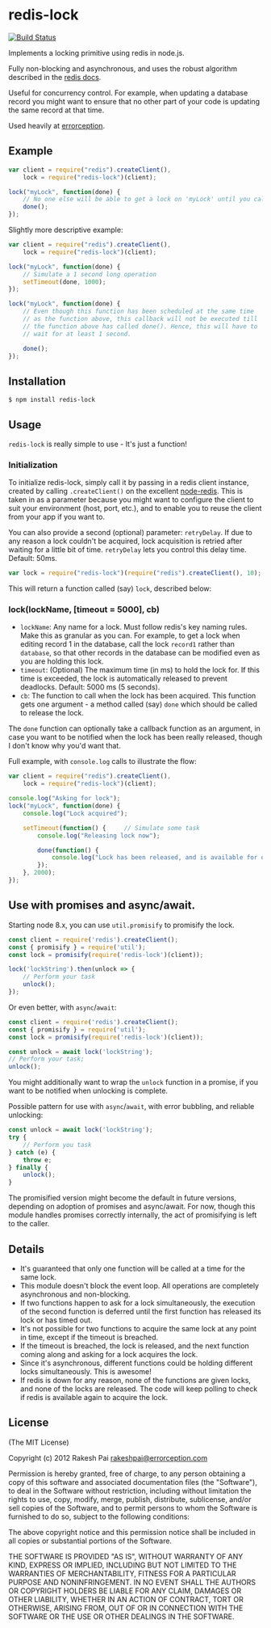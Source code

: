redis-lock
==========

[![Build Status](https://travis-ci.org/errorception/redis-lock.svg)](https://travis-ci.org/errorception/redis-lock)

Implements a locking primitive using redis in node.js.

Fully non-blocking and asynchronous, and uses the robust algorithm described in the [redis docs](https://redis.io/topics/distlock).

Useful for concurrency control. For example, when updating a database record you might want to ensure that no other part of your code is updating the same record at that time.

Used heavily at [errorception](http://errorception.com/).

## Example

```javascript
var client = require("redis").createClient(),
	lock = require("redis-lock")(client);

lock("myLock", function(done) {
	// No one else will be able to get a lock on 'myLock' until you call done()
	done();
});
```

Slightly more descriptive example:
```javascript
var client = require("redis").createClient(),
	lock = require("redis-lock")(client);

lock("myLock", function(done) {
	// Simulate a 1 second long operation
	setTimeout(done, 1000);
});

lock("myLock", function(done) {
	// Even though this function has been scheduled at the same time
	// as the function above, this callback will not be executed till
	// the function above has called done(). Hence, this will have to
	// wait for at least 1 second.

	done();
});
```

## Installation

	$ npm install redis-lock


## Usage

``redis-lock`` is really simple to use - It's just a function!

### Initialization

To initialize redis-lock, simply call it by passing in a redis client instance, created by calling ``.createClient()`` on the excellent [node-redis](https://github.com/mranney/node_redis). This is taken in as a parameter because you might want to configure the client to suit your environment (host, port, etc.), and to enable you to reuse the client from your app if you want to.

You can also provide a second (optional) parameter: `retryDelay`. If due to any reason a lock couldn't be acquired, lock acquisition is retried after waiting for a little bit of time. `retryDelay` lets you control this delay time. Default: 50ms.

```javascript
var lock = require("redis-lock")(require("redis").createClient(), 10);
```

This will return a function called (say) ``lock``, described below:

### lock(lockName, [timeout = 5000], cb)

* ``lockName``: Any name for a lock. Must follow redis's key naming rules. Make this as granular as you can. For example, to get a lock when editing record 1 in the database, call the lock ``record1`` rather than ``database``, so that other records in the database can be modified even as you are holding this lock.
* ``timeout``: (Optional) The maximum time (in ms) to hold the lock for. If this time is exceeded, the lock is automatically released to prevent deadlocks. Default: 5000 ms (5 seconds).
* ``cb``: The function to call when the lock has been acquired. This function gets one argument - a method called (say) ``done`` which should be called to release the lock.

The ``done`` function can optionally take a callback function as an argument, in case you want to be notified when the lock has been really released, though I don't know why you'd want that.

Full example, with ``console.log`` calls to illustrate the flow:
```javascript
var client = require("redis").createClient(),
	lock = require("redis-lock")(client);

console.log("Asking for lock");
lock("myLock", function(done) {
	console.log("Lock acquired");

	setTimeout(function() {		// Simulate some task
		console.log("Releasing lock now");

		done(function() {
			console.log("Lock has been released, and is available for others to use");
		});
	}, 2000);
});
```

## Use with promises and async/await.

Starting node 8.x, you can use `util.promisify` to promisify the lock.
```javascript
const client = require('redis').createClient();
const { promisify } = require('util');
const lock = promisify(require('redis-lock')(client));

lock('lockString').then(unlock => {
	// Perform your task
	unlock();
});
```

Or even better, with `async`/`await`:
```javascript
const client = require('redis').createClient();
const { promisify } = require('util');
const lock = promisify(require('redis-lock')(client));

const unlock = await lock('lockString');
// Perform your task;
unlock();
```

You might additionally want to wrap the `unlock` function in a promise, if you
want to be notified when unlocking is complete.

Possible pattern for use with `async`/`await`, with error bubbling, and reliable unlocking:
```javascript
const unlock = await lock('lockString');
try {
	// Perform you task
} catch (e) {
	throw e;
} finally {
	unlock();
}
```

The promisified version might become the default in future versions, depending on adoption of promises and async/await. For now, though this module handles promises correctly internally, the act of promisifying is left to the caller.

## Details

* It's guaranteed that only one function will be called at a time for the same lock.
* This module doesn't block the event loop. All operations are completely asynchronous and non-blocking.
* If two functions happen to ask for a lock simultaneously, the execution of the second function is deferred until the first function has released its lock or has timed out.
* It's not possible for two functions to acquire the same lock at any point in time, except if the timeout is breached.
* If the timeout is breached, the lock is released, and the next function coming along and asking for a lock acquires the lock.
* Since it's asynchronous, different functions could be holding different locks simultaneously. This is awesome!
* If redis is down for any reason, none of the functions are given locks, and none of the locks are released. The code will keep polling to check if redis is available again to acquire the lock.

## License

(The MIT License)

Copyright (c) 2012 Rakesh Pai <rakeshpai@errorception.com>

Permission is hereby granted, free of charge, to any person obtaining a copy of this software and associated documentation files (the "Software"), to deal in the Software without restriction, including without limitation the rights to use, copy, modify, merge, publish, distribute, sublicense, and/or sell copies of the Software, and to permit persons to whom the Software is furnished to do so, subject to the following conditions:

The above copyright notice and this permission notice shall be included in all copies or substantial portions of the Software.

THE SOFTWARE IS PROVIDED "AS IS", WITHOUT WARRANTY OF ANY KIND, EXPRESS OR IMPLIED, INCLUDING BUT NOT LIMITED TO THE WARRANTIES OF MERCHANTABILITY, FITNESS FOR A PARTICULAR PURPOSE AND NONINFRINGEMENT. IN NO EVENT SHALL THE AUTHORS OR COPYRIGHT HOLDERS BE LIABLE FOR ANY CLAIM, DAMAGES OR OTHER LIABILITY, WHETHER IN AN ACTION OF CONTRACT, TORT OR OTHERWISE, ARISING FROM, OUT OF OR IN CONNECTION WITH THE SOFTWARE OR THE USE OR OTHER DEALINGS IN THE SOFTWARE.
